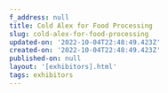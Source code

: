 ```yaml
---
f_address: null
title: Cold Alex for Food Processing
slug: cold-alex-for-food-processing
updated-on: '2022-10-04T22:48:49.423Z'
created-on: '2022-10-04T22:48:49.423Z'
published-on: null
layout: '[exhibitors].html'
tags: exhibitors
---
```



